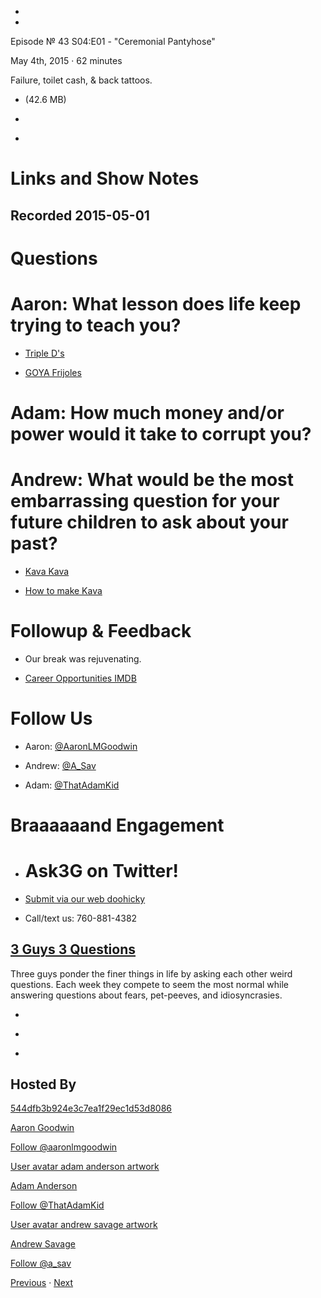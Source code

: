 -

-

Episode № 43 S04:E01 - "Ceremonial Pantyhose"

May 4th, 2015 · 62 minutes

Failure, toilet cash, & back tattoos.

- [](http://podcasts-1.feedpress.co/13789/11170.mp3)(42.6 MB)

- [](http://twitter.com/intent/tweet?text=3%20Guys%203%20Questions%20%E2%84%96%2043%20on%20@goodstuff_fm%20-%20http://goodstuff.fm/3g3q/43)

- [](http://www.facebook.com/sharer/sharer.php?u=http://goodstuff.fm/3g3q/43)

# Links and Show Notes

## Recorded 2015-05-01

# Questions

# Aaron: What lesson does life keep trying to teach you?

- [Triple D's](https://youtu.be/KC1mh9s3_g4)

- [GOYA Frijoles](http://www.goya.com/english/recipes/frijoles-refritos)

# Adam: How much money and/or power would it take to corrupt you?

# Andrew: What would be the most embarrassing question for your future children to ask about your past?

- [Kava Kava](http://en.wikipedia.org/wiki/Kava)

- [How to make Kava](http://www.wikihow.com/Make-Kava)

# Followup & Feedback

- Our break was rejuvenating.

- [Career Opportunities IMDB](http://www.imdb.com/title/tt0101545/)

# Follow Us

- Aaron: [@AaronLMGoodwin](http://twitter.com/aaronlmgoodwin)

- Andrew: [@A_Sav](http://twitter.com/a_sav)

- Adam: [@ThatAdamKid](http://twitter.com/thatadamkid)

# Braaaaaand Engagement

- # Ask3G on Twitter!

- [Submit via our web doohicky](http://3g3q.co/ask)

- Call/text us: 760-881-4382

## [3 Guys 3 Questions](/3g3q)

Three guys ponder the finer things in life by asking each other weird questions. Each week they compete to seem the most normal while answering questions about fears, pet-peeves, and idiosyncrasies.

- [](https://itunes.apple.com/us/podcast/3-guys-3-questions/id914129482)

- [](http://feed.3g3q.co/)

- [](mailto:3guys3questions@gmail.com?cc=sponsorship%40goodstuff.fm&subject=%5BGoodStuff%20FM%5D%20Sponsorship%20Inquiry%20for%203%20Guys%203%20Questions)

## Hosted By

[544dfb3b924e3c7ea1f29ec1d53d8086](/people/aaron-goodwin)[](http://gravatar.com/avatar/544dfb3b924e3c7ea1f29ec1d53d8086.png?s=300&r=pg)

[Aaron Goodwin](/people/aaron-goodwin)

[Follow @aaronlmgoodwin](https://twitter.com/aaronlmgoodwin)

[User avatar adam anderson artwork](/people/adam-anderson)[](https://goodstuffs3.s3.amazonaws.com/uploads/user/avatar/89/user_avatar_adam-anderson_artwork.png)

[Adam Anderson](/people/adam-anderson)

[Follow @ThatAdamKid](https://twitter.com/ThatAdamKid)

[User avatar andrew savage artwork](/people/andrew-savage)[](https://goodstuffs3.s3.amazonaws.com/uploads/user/avatar/95/user_avatar_andrew-savage_artwork.png)

[Andrew Savage](/people/andrew-savage)

[Follow @a_sav](https://twitter.com/a_sav)

[Previous](/3g3q/42) · [Next](/3g3q/44)
